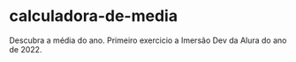 # calculadora-de-media
Descubra a média do ano. Primeiro exercicio a Imersão Dev da Alura do ano de 2022.
